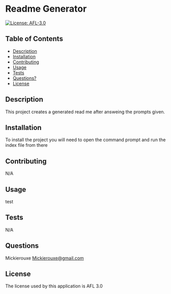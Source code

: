 # Readme Generator
  [![License: AFL-3.0](https://img.shields.io/badge/License-AFL--3.0-lightgrey.svg)](https://opensource.org/licenses/AFL-3.0)



  ## Table of Contents
  
  * [Description](#description)
  * [Installation](#installation)
  * [Contributing](#contributing)
  * [Usage](#usage)
  * [Tests](#tests)
  * [Questions?](#questions)
  * [License](#license)


  ## Description
  This project creates a generated read me after answeing the prompts given.
  
  ## Installation 
  To install the project you will need to open the command prompt and run the index file from there

  ## Contributing
  N/A

  ## Usage
  test

  ## Tests 
  N/A

  ## Questions
  Mickierouxe
  Mickierouxe@gmail.com

  ## License 
The license used by this application is AFL 3.0


